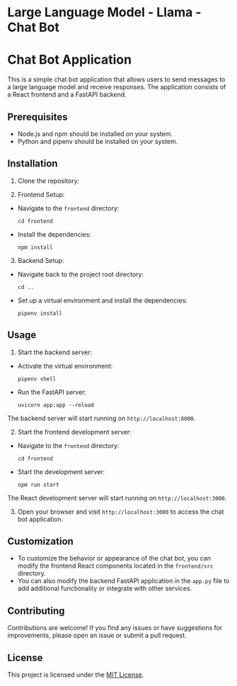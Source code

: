 # Large Language Model - Llama - Chat Bot


# Chat Bot Application

This is a simple chat bot application that allows users to send messages to a large language model and receive responses. The application consists of a React frontend and a FastAPI backend.

## Prerequisites

- Node.js and npm should be installed on your system.
- Python and pipenv should be installed on your system.

## Installation

1. Clone the repository:


2. Frontend Setup:
- Navigate to the `frontend` directory:
  ```
  cd frontend
  ```

- Install the dependencies:
  ```
  npm install
  ```

3. Backend Setup:
- Navigate back to the project root directory:
  ```
  cd ..
  ```

- Set up a virtual environment and install the dependencies:
  ```
  pipenv install
  ```

## Usage

1. Start the backend server:
- Activate the virtual environment:
  ```
  pipenv shell
  ```

- Run the FastAPI server:
  ```
  uvicorn app:app --reload
  ```

The backend server will start running on `http://localhost:8000`.

2. Start the frontend development server:
- Navigate to the `frontend` directory:
  ```
  cd frontend
  ```

- Start the development server:
  ```
  npm run start
  ```

The React development server will start running on `http://localhost:3000`.

3. Open your browser and visit `http://localhost:3000` to access the chat bot application.

## Customization

- To customize the behavior or appearance of the chat bot, you can modify the frontend React components located in the `frontend/src` directory.
- You can also modify the backend FastAPI application in the `app.py` file to add additional functionality or integrate with other services.

## Contributing

Contributions are welcome! If you find any issues or have suggestions for improvements, please open an issue or submit a pull request.

## License

This project is licensed under the [MIT License](LICENSE).

